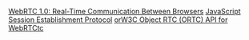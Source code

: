 [WebRTC 1.0: Real-Time Communication Between Browsers](https://www.w3.org/TR/webrtc/)
[JavaScript Session Establishment Protocol](https://rtcweb-wg.github.io/jsep/#rfc.section.1)
[orW3C
Object RTC (ORTC) API for WebRTCtc](https://draft.ortc.org/)